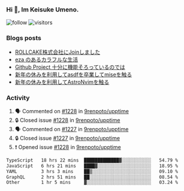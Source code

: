### Hi 👋, Im Keisuke Umeno.

<!--
**9renpoto/9renpoto** is a ✨ _special_ ✨ repository because its `README.md` (this file) appears on your GitHub profile.

Here are some ideas to get you started:

- 🔭 I’m currently working on ...
- 🌱 I’m currently learning ...
- 👯 I’m looking to collaborate on ...
- 🤔 I’m looking for help with ...
- 💬 Ask me about ...
- 📫 How to reach me: ...
- 😄 Pronouns: ...
- ⚡ Fun fact: ...
-->

![follow](https://img.shields.io/github/followers/9renpoto?label=Follow&style=social)
![visitors](https://komarev.com/ghpvc/?username=9renpoto&label=Profile%20views&color=0e75b6&style=flat)

### Blogs posts

<!-- BLOG-POST-LIST:START -->
- [ROLLCAKE株式会社にJoinしました](https://9renpoto.win/entry/2024/02/11/join)
- [eza のあるカラフルな生活](https://9renpoto.win/entry/2024/02/01/eza)
- [Github Project 十分に機能そろっているのでは](https://9renpoto.win/entry/2024/01/14/gh-projects)
- [新年の休みを利用してasdfを卒業してmiseを触る](https://9renpoto.win/entry/2024/01/07/mise)
- [新年の休みを利用してAstroNvimを触る](https://9renpoto.win/entry/2024/01/03/new-year-holidays)
<!-- BLOG-POST-LIST:END -->

### Activity

<!--START_SECTION:activity-->
1. 🗣 Commented on [#1228](https://github.com/9renpoto/upptime/issues/1228#issuecomment-1962847782) in [9renpoto/upptime](https://github.com/9renpoto/upptime)
2. 🔒 Closed issue [#1228](https://github.com/9renpoto/upptime/issues/1228) in [9renpoto/upptime](https://github.com/9renpoto/upptime)
3. 🗣 Commented on [#1227](https://github.com/9renpoto/upptime/issues/1227#issuecomment-1962844670) in [9renpoto/upptime](https://github.com/9renpoto/upptime)
4. 🔒 Closed issue [#1227](https://github.com/9renpoto/upptime/issues/1227) in [9renpoto/upptime](https://github.com/9renpoto/upptime)
5. ❗ Opened issue [#1228](https://github.com/9renpoto/upptime/issues/1228) in [9renpoto/upptime](https://github.com/9renpoto/upptime)
<!--END_SECTION:activity-->

<!--START_SECTION:waka-->

```txt
TypeScript   18 hrs 22 mins  █████████████▓░░░░░░░░░░░   54.79 %
JavaScript   6 hrs 21 mins   ████▓░░░░░░░░░░░░░░░░░░░░   18.95 %
YAML         3 hrs 3 mins    ██▒░░░░░░░░░░░░░░░░░░░░░░   09.10 %
GraphQL      2 hrs 51 mins   ██░░░░░░░░░░░░░░░░░░░░░░░   08.54 %
Other        1 hr 5 mins     ▓░░░░░░░░░░░░░░░░░░░░░░░░   03.24 %
```

<!--END_SECTION:waka-->
